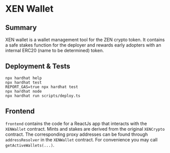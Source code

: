 # XEN Wallet

## Summary

XEN wallet is a wallet management tool for the ZEN crypto token. It contains a safe stakes function for the deployer and rewards early adopters with an internal ERC20 (name to be determined) token.

## Deployment & Tests

```shell
npx hardhat help
npx hardhat test
REPORT_GAS=true npx hardhat test
npx hardhat node
npx hardhat run scripts/deploy.ts
```

## Frontend

`frontend` contains the code for a ReactJs app that interacts with the `XENWallet` contract. Mints and stakes are derived from the original `XENCrypto` contract. The corresponding proxy addresses can be found through `addressResolver` in the `XENWallet` contract. For convenience you may call `getActiveWallets(...)`.
